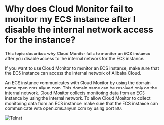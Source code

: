 # Why does Cloud Monitor fail to monitor my ECS instance after I disable the internal network access for the instance?

This topic describes why Cloud Monitor fails to monitor an ECS instance after you disable access to the internal network for the ECS instance.

If you want to use Cloud Monitor to monitor an ECS instance, make sure that the ECS instance can access the internal network of Alibaba Cloud.

An ECS instance communicates with Cloud Monitor by using the domain name open.cms.aliyun.com. This domain name can be resolved only on the internal network. Cloud Monitor collects monitoring data from an ECS instance by using the internal network. To allow Cloud Monitor to collect monitoring data from an ECS instance, make sure that the ECS instance can communicate with open.cms.aliyun.com by using port 80.

![Telnet](https://static-aliyun-doc.oss-accelerate.aliyuncs.com/assets/img/en-US/5339997951/p127555.png)

